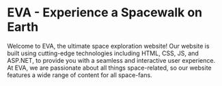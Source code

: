 # EVA - Experience a Spacewalk on Earth
Welcome to EVA, the ultimate space exploration website! 
Our website is built using cutting-edge technologies including HTML, CSS, JS, and ASP.NET, to provide you with a seamless and interactive user experience.
At EVA, we are passionate about all things space-related, so our website features a wide range of content for all space-fans.
